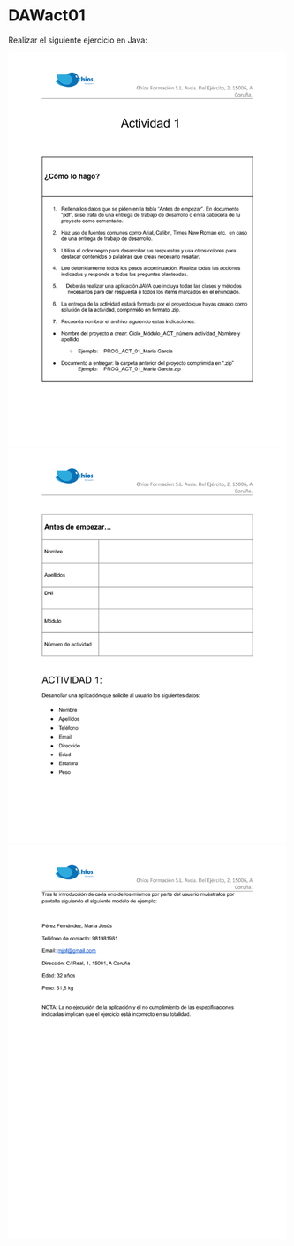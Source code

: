 # DAWact01
Realizar el siguiente ejercicio en Java:

![Enunciado para ejercicio en Java](https://github.com/socramel/DAWact01/blob/main/Programacion-Actividad1-1.png)
![](https://github.com/socramel/DAWact01/blob/main/Programacion-Actividad1-2.png)
![](https://github.com/socramel/DAWact01/blob/main/Programacion-Actividad1-3.png)
